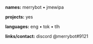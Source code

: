 **names:** merrybot • jmewipa

**projects:** yes

**languages:** eng • tok • tlh

**links/contact:** discord @merrybot#9121
